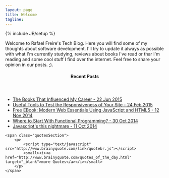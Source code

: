 ```yaml
---
layout: page
title: Welcome
tagline:
---
```

{% include JB/setup %}

<script>
  (function(i,s,o,g,r,a,m){i['GoogleAnalyticsObject']=r;i[r]=i[r]||function(){
  (i[r].q=i[r].q||[]).push(arguments)},i[r].l=1*new Date();a=s.createElement(o),
  m=s.getElementsByTagName(o)[0];a.async=1;a.src=g;m.parentNode.insertBefore(a,m)
  })(window,document,'script','//www.google-analytics.com/analytics.js','ga');

  ga('create', 'UA-56746688-1', 'auto');
  ga('send', 'pageview');

</script>

Welcome to Rafael Freire's Tech Blog. Here you will find some of my thoughts about software development. I'll try to update it always as possible with what I'm currently studying, reviews about books I've read or thar I'm reading and some cool stuff I find over the internet. Feel free to share your opinion in our posts. ;).



<div class="secondaryContent">
	<span class="postSection">
		<header class="PostsHeader"><h4>Recent Posts</h4></header>
		<ul>
		    <li><a href="{% post_url 2015-06-22-the-books-that-influenced-my-career %}">The Books That Influenced My Career - 22 Jun 2015</a></li>
		    <li><a href="{% post_url 2015-02-24-useful-tools-to-test-the-responsiveness-of-your-site %}">Useful Tools to Test the Responsiveness of Your Site - 24 Feb 2015</a></li>
		    <li><a href="{% post_url 2014-11-12-free-ebook---modern-web-essentials-using-javascript-and-html5 %}">Free EBook: Modern Web Essentials Using JavaScript and HTML5 - 12 Nov 2014</a></li>
		    <li><a href="{% post_url 2014-10-30-Where-to-start-with-functional-programming %}">Where to Start With Functional Programming? - 30 Oct 2014</a></li>
		    <li><a href="{% post_url 2014-10-11-javascripts-this-nightmare %}">Javascript's this nightmare - 11 Oct 2014</a></li>
		</ul>
		<!--
		<ul>
			{% for post in site.posts %}
		<li>
			
			<h6><a href="{% post_url 2015-02-24-useful-tools-to-test-the-responsiveness-of-your-site %}">{{ post.title }} - {{ post.date | date_to_string }}</a>
</h6>
		</li>
			{% endfor %}
		</ul> -->
	</span>

	<span class="quotesSection">
		<p>
			<script type="text/javascript" src="http://www.brainyquote.com/link/quotebr.js"></script>
			<small><i><a href="http://www.brainyquote.com/quotes_of_the_day.html" target="_blank">more Quotes</a></i></small>
		</p>
	</span>
</div>

<script type="text/javascript" src="/js/main.js"></script>
<link rel="stylesheet" type="text/css" href="/css/styles.css">
